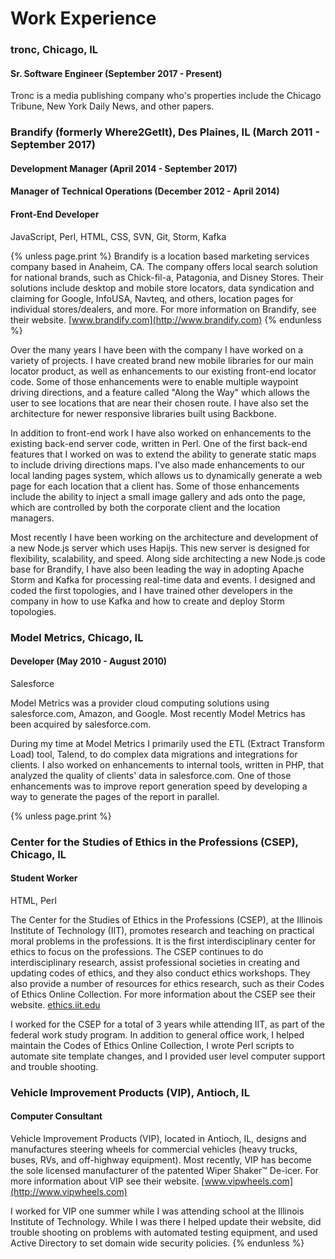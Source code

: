 Work Experience
===============

### tronc, Chicago, IL

#### Sr. Software Engineer (September 2017 - Present)

Tronc is a media publishing company who's properties include the Chicago Tribune, New York Daily News, and other papers.

### Brandify (formerly Where2GetIt), Des Plaines, IL (March 2011 - September 2017)

#### Development Manager (April 2014 - September 2017)

#### Manager of Technical Operations (December 2012 - April 2014)

#### Front-End Developer

JavaScript, Perl, HTML, CSS, SVN, Git, Storm, Kafka

{% unless page.print %}
Brandify is a location based marketing services company based in Anaheim, CA. The company offers local search solution for national brands, such as Chick-fil-a, Patagonia, and Disney Stores. Their solutions include desktop and mobile store locators, data syndication and claiming for Google, InfoUSA, Navteq, and others, location pages for individual stores/dealers, and more.
For more information on Brandify, see their website. [www.brandify.com](http://www.brandify.com)
{% endunless %}

Over the many years I have been with the company I have worked on a variety of projects. I have created brand new mobile libraries for our main locator product, as well as enhancements to our existing front-end locator code. Some of those enhancements were to enable multiple waypoint driving directions, and a feature called "Along the Way" which allows the user to see locations that are near their chosen route. I have also set the architecture for newer responsive libraries built using Backbone.

In addition to front-end work I have also worked on enhancements to the existing back-end server code, written in Perl. One of the first back-end features that I worked on was to extend the ability to generate static maps to include driving directions maps. I've also made enhancements to our local landing pages system, which allows us to dynamically generate a web page for each location that a client has. Some of those enhancements include the ability to inject a small image gallery and ads onto the page, which are controlled by both the corporate client and the location managers.

Most recently I have been working on the architecture and development of a new Node.js server which uses Hapijs. This new server is designed for flexibility, scalability, and speed. Along side architecting a new Node.js code base for Brandify, I have also been leading the way in adopting Apache Storm and Kafka for processing real-time data and events. I designed and coded the first topologies, and I have trained other developers in the company in how to use Kafka and how to create and deploy Storm topologies.

### Model Metrics, Chicago, IL

#### Developer (May 2010 - August 2010)

Salesforce

Model Metrics was a provider cloud computing solutions using salesforce.com, Amazon, and Google. Most recently Model Metrics has been acquired by salesforce.com.

During my time at Model Metrics I primarily used the ETL (Extract Transform Load) tool, Talend, to do complex data migrations and integrations for clients. I also worked on enhancements to internal tools, written in PHP, that analyzed the quality of clients' data in salesforce.com. One of those enhancements was to improve report generation speed by developing a way to generate the pages of the report in parallel.

{% unless page.print %}
### Center for the Studies of Ethics in the Professions (CSEP), Chicago, IL

#### Student Worker

HTML, Perl

The Center for the Studies of Ethics in the Professions (CSEP), at the Illinois Institute of Technology (IIT), promotes research and teaching on practical moral problems in the professions. It is the first interdisciplinary center for ethics to focus on the professions. The CSEP continues to do interdisciplinary research, assist professional societies in creating and updating codes of ethics, and they also conduct ethics workshops. They also provide a number of resources for ethics research, such as their Codes of Ethics Online Collection. For more information about the CSEP see their website. [ethics.iit.edu](http://ethics.iit.edu)

I worked for the CSEP for a total of 3 years while attending IIT, as part of the federal work study program. In addition to general office work, I helped maintain the Codes of Ethics Online Collection, I wrote Perl scripts to automate site template changes, and I provided user level computer support and trouble shooting.

### Vehicle Improvement Products (VIP), Antioch, IL

#### Computer Consultant

Vehicle Improvement Products (VIP), located in Antioch, IL, designs and manufactures steering wheels for commercial vehicles (heavy trucks, buses, RVs, and off-highway equipment). Most recently, VIP has become the sole licensed manufacturer of the patented Wiper Shaker™ De-icer. For more information about VIP see their website. [www.vipwheels.com](http://www.vipwheels.com)

I worked for VIP one summer while I was attending school at the Illinois Institute of Technology. While I was there I helped update their website, did trouble shooting on problems with automated testing equipment, and used Active Directory to set domain wide security policies.
{% endunless %}